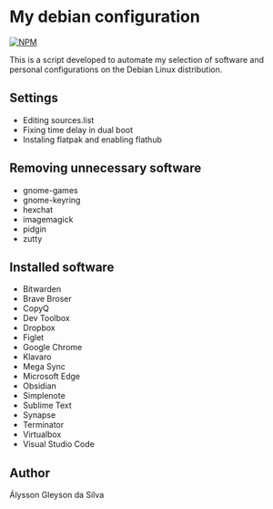 # My debian configuration

[![NPM](https://img.shields.io/npm/l/react)](https://github.com/alyssongleyson/my-debian-configuration/blob/main/LICENSE)

This is a script developed to automate my selection of software and personal configurations on the Debian Linux distribution.

## Settings
- Editing sources.list
- Fixing time delay in dual boot
- Instaling flatpak and enabling flathub

## Removing unnecessary software
- gnome-games
- gnome-keyring
- hexchat
- imagemagick
- pidgin
- zutty

## Installed software
- Bitwarden
- Brave Broser
- CopyQ
- Dev Toolbox
- Dropbox
- Figlet
- Google Chrome
- Klavaro
- Mega Sync
- Microsoft Edge
- Obsidian
- Simplenote
- Sublime Text
- Synapse
- Terminator
- Virtualbox
- Visual Studio Code

## Author
Álysson Gleyson da Silva
